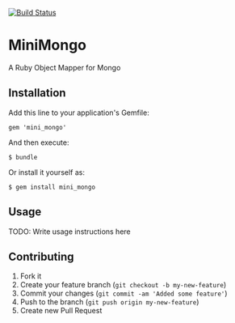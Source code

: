 [![Build Status](https://secure.travis-ci.org/robertomiranda/mini_mongo.png)](http://travis-ci.org/robertomiranda/mini_mongo)
# MiniMongo

A Ruby Object Mapper for Mongo

## Installation

Add this line to your application's Gemfile:

    gem 'mini_mongo'

And then execute:

    $ bundle

Or install it yourself as:

    $ gem install mini_mongo

## Usage

TODO: Write usage instructions here

## Contributing

1. Fork it
2. Create your feature branch (`git checkout -b my-new-feature`)
3. Commit your changes (`git commit -am 'Added some feature'`)
4. Push to the branch (`git push origin my-new-feature`)
5. Create new Pull Request
